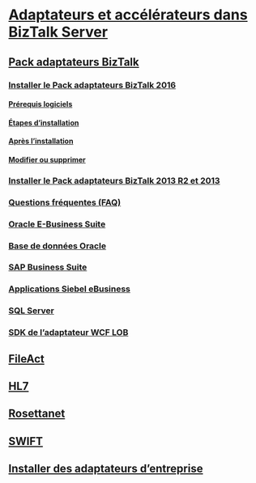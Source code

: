 # [Adaptateurs et accélérateurs dans BizTalk Server](adapters-and-accelerators-in-biztalk-server.md)
## [Pack adaptateurs BizTalk](biztalk-adapter-pack.md)
### [Installer le Pack adaptateurs BizTalk 2016](install-the-biztalk-adapter-pack-2016.md)
#### [Prérequis logiciels](software-prerequisites-for-biztalk-adapter-pack-2016.md)
#### [Étapes d’installation](installing-the-biztalk-adapter-pack-2016.md)
#### [Après l’installation](post-installation-steps-for-biztalk-adapter-pack-2016.md)
#### [Modifier ou supprimer](update-or-uninstall-the-biztalk-adapter-pack-2016.md)
### [Installer le Pack adaptateurs BizTalk 2013 R2 et 2013](install-biztalk-adapter-pack-2013-r2-and-2013.md)
### [Questions fréquentes (FAQ)](frequently-asked-questions-for-the-biztalk-adapter-pack.md)
### [Oracle E-Business Suite](adapter-oracle-ebs\TOC.md)
### [Base de données Oracle](adapter-oracle-database\TOC.md)
### [SAP Business Suite](adapter-sap\TOC.md)
### [Applications Siebel eBusiness](adapter-siebel\TOC.md)
### [SQL Server](adapter-sql\TOC.md)
### [SDK de l’adaptateur WCF LOB](wcf-lob-adapter-sdk\TOC.md)
## [FileAct](fileact-interact\TOC.md)
## [HL7](accelerator-hl7\TOC.md)
## [Rosettanet](accelerator-rosettanet\TOC.md)
## [SWIFT](accelerator-swift\TOC.md)
## [Installer des adaptateurs d’entreprise](install-configure-biztalk-adapters-enterprise-applications.md)

